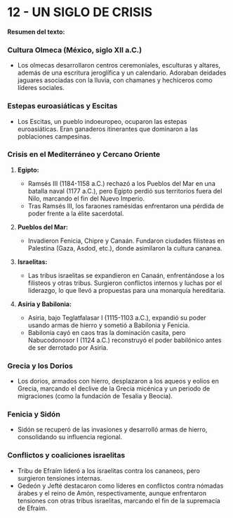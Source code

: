 # 12 - UN SIGLO DE CRISIS

**Resumen del texto:**

### **Cultura Olmeca (México, siglo XII a.C.)**

- Los olmecas desarrollaron centros ceremoniales, esculturas y altares, además de una escritura jeroglífica y un calendario. Adoraban deidades jaguares asociadas con la lluvia, con chamanes y hechiceros como líderes sociales.

### **Estepas euroasiáticas y Escitas**

- Los Escitas, un pueblo indoeuropeo, ocuparon las estepas euroasiáticas. Eran ganaderos itinerantes que dominaron a las poblaciones campesinas.

### **Crisis en el Mediterráneo y Cercano Oriente**

1. **Egipto:**

   - Ramsés III (1184-1158 a.C.) rechazó a los Pueblos del Mar en una batalla naval (1177 a.C.), pero Egipto perdió sus territorios fuera del Nilo, marcando el fin del Nuevo Imperio.
   - Tras Ramsés III, los faraones ramésidas enfrentaron una pérdida de poder frente a la élite sacerdotal.

2. **Pueblos del Mar:**

   - Invadieron Fenicia, Chipre y Canaán. Fundaron ciudades filisteas en Palestina (Gaza, Asdod, etc.), donde asimilaron la cultura cananea.

3. **Israelitas:**

   - Las tribus israelitas se expandieron en Canaán, enfrentándose a los filisteos y otras tribus. Surgieron conflictos internos y luchas por el liderazgo, lo que llevó a propuestas para una monarquía hereditaria.

4. **Asiria y Babilonia:**
   - Asiria, bajo Teglatfalasar I (1115-1103 a.C.), expandió su poder usando armas de hierro y sometió a Babilonia y Fenicia.
   - Babilonia cayó en caos tras la dominación casita, pero Nabucodonosor I (1124 a.C.) reconstruyó el poder babilónico antes de ser derrotado por Asiria.

### **Grecia y los Dorios**

- Los dorios, armados con hierro, desplazaron a los aqueos y eolios en Grecia, marcando el declive de la Grecia micénica y un periodo de migraciones (como la fundación de Tesalia y Beocia).

### **Fenicia y Sidón**

- Sidón se recuperó de las invasiones y desarrolló armas de hierro, consolidando su influencia regional.

### **Conflictos y coaliciones israelitas**

- Tribu de Efraím lideró a los israelitas contra los cananeos, pero surgieron tensiones internas.
- Gedeón y Jefté destacaron como líderes en conflictos contra nómadas árabes y el reino de Amón, respectivamente, aunque enfrentaron tensiones con otras tribus israelitas, marcando el fin de la supremacía de Efraím.
